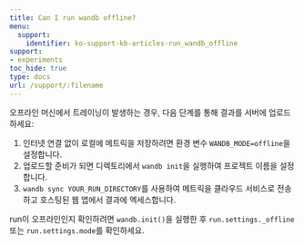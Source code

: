 ```yaml
---
title: Can I run wandb offline?
menu:
  support:
    identifier: ko-support-kb-articles-run_wandb_offline
support:
- experiments
toc_hide: true
type: docs
url: /support/:filename
---
```


오프라인 머신에서 트레이닝이 발생하는 경우, 다음 단계를 통해 결과를 서버에 업로드하세요:

1. 인터넷 연결 없이 로컬에 메트릭을 저장하려면 환경 변수 `WANDB_MODE=offline`을 설정합니다.
2. 업로드할 준비가 되면 디렉토리에서 `wandb init`을 실행하여 프로젝트 이름을 설정합니다.
3. `wandb sync YOUR_RUN_DIRECTORY`를 사용하여 메트릭을 클라우드 서비스로 전송하고 호스팅된 웹 앱에서 결과에 엑세스합니다.

run이 오프라인인지 확인하려면 `wandb.init()`을 실행한 후 `run.settings._offline` 또는 `run.settings.mode`를 확인하세요.
